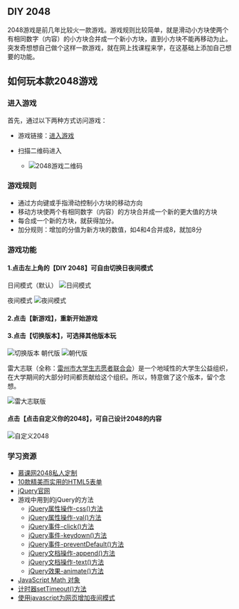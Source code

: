 ## DIY 2048
2048游戏是前几年比较火一款游戏。游戏规则比较简单，就是滑动小方块使两个有相同数字（内容）的小方块合并成一个新小方块，直到小方块不能再移动为止。突发奇想想自己做个这样一款游戏，就在网上找课程来学，在这基础上添加自己想要的功能。

## 如何玩本款2048游戏
### 进入游戏
首先，通过以下两种方式访问游戏：
- 游戏链接：[进入游戏](https://liaozeen.github.io/my2048/)

- 扫描二维码进入
  + ![2048游戏二维码](image/2048play.png)

### 游戏规则
 - 通过方向键或手指滑动控制小方块的移动方向
 - 移动方块使两个有相同数字（内容）的方块合并成一个新的更大值的方块
 - 每合成一个新的方块，就获得加分。
 - 加分规则：增加的分值为新方块的数值，如4和4合并成8，就加8分

### 游戏功能
#### 1.点击左上角的【DIY 2048】可自由切换日夜间模式
日间模式（默认）
![日间模式](image/01.jpg)

夜间模式
![夜间模式](image/02.jpg)

#### 2.点击【新游戏】，重新开始游戏
#### 3.点击【切换版本】，可选择其他版本玩
![切换版本](image/03.jpg)
朝代版
![朝代版](image/04.jpg)


雷大志联（全称：[雷州市大学生志愿者联合会](http://mp.weixin.qq.com/s?__biz=MzA4NjQ3MTgwOA==&mid=200123656&idx=1&sn=075ae2bd544cfd4734e22f90f0f78f2d&mpshare=1&scene=23&srcid=0818uu8LdP1uAz4QxIQ4v4WL#rd)）是一个地域性的大学生公益组织，在大学期间的大部分时间都贡献给这个组织。所以，特意做了这个版本，留个念想。

![雷大志联版](image/05.jpg)

#### 点击【点击自定义你的2048】，可自己设计2048的内容
![自定义2048](image/06.png)

### 学习资源
- [慕课网2048私人定制](http://www.imooc.com/learn/76)
- [10款精美而实用的HTML5表单](http://www.html5tricks.com/10-html5-form-login-contact-search-form.html)
- [jQuery官网](https://jquery.com/)
- 游戏中用到的jQuery的方法
  + [jQuery属性操作-css()方法](http://www.w3school.com.cn/jquery/jquery_css.asp)
  + [jQuery属性操作-val()方法](http://www.w3school.com.cn/jquery/attributes_val.asp)
  + [jQuery事件-click()方法](http://www.w3school.com.cn/jquery/event_click.asp)
  + [jQuery事件-keydown()方法](http://www.w3school.com.cn/jquery/event_keydown.asp)
  + [jQuery事件-preventDefault()方法](http://www.w3school.com.cn/jquery/event_preventdefault.asp)
  + [jQuery文档操作-append()方法](http://www.w3school.com.cn/jquery/manipulation_append.asp)
  + [jQuery文档操作-text()方法](http://www.w3school.com.cn/jquery/manipulation_text.asp)
  + [jQuery效果-animate()方法](http://www.w3school.com.cn/jquery/manipulation_text.asp)
- [JavaScript Math 对象](http://www.w3school.com.cn/jsref/jsref_obj_math.asp)
- [计时器setTimeout()方法](http://www.w3school.com.cn/jsref/met_win_settimeout.asp)
- [使用javascript为网页增加夜间模式](http://www.jb51.net/article/46223.html)